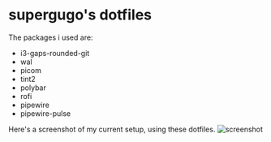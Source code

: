 # supergugo's dotfiles 

The packages i used are:

* i3-gaps-rounded-git
* wal
* picom
* tint2
* polybar
* rofi
* pipewire
* pipewire-pulse

Here's a screenshot of my current setup, using these dotfiles.
![screenshot](https://user-images.githubusercontent.com/76251623/116893021-c517a180-ac30-11eb-8296-de320b4e9925.png)
